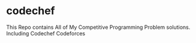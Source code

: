 # codechef
This Repo contains All of My Competitive Programming Problem solutions. 
Including
Codechef
Codeforces

